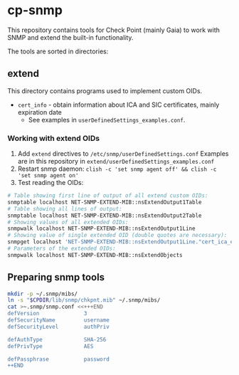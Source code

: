 # cp-snmp

This repository contains tools for Check Point (mainly Gaia) to work with SNMP and extend the built-in functionality.

The tools are sorted in directories:

## extend

This directory contains programs used to implement custom OIDs.

* `cert_info` - obtain information about ICA and SIC certificates, mainly expiration date
  * See examples in `userDefinedSettings_examples.conf`.

### Working with extend OIDs

1. Add `extend` directives to `/etc/snmp/userDefinedSettings.conf`
   Examples are in this repository in
   `extend/userDefinedSettings_examples.conf`
2. Restart snmp daemon:
   `clish -c 'set snmp agent off' && clish -c 'set snmp agent on'`
3. Test reading the OIDs:
``` bash
# Table showing first line of output of all extend custom OIDs:
snmptable localhost NET-SNMP-EXTEND-MIB::nsExtendOutput1Table
# Table showing all lines of output:
snmptable localhost NET-SNMP-EXTEND-MIB::nsExtendOutput2Table
# Showing values of all extended OIDs:
snmpwalk localhost NET-SNMP-EXTEND-MIB::nsExtendOutput1Line
# Showing value of single extended OID (double quotes are necessary):
snmpget localhost 'NET-SNMP-EXTEND-MIB::nsExtendOutput1Line."cert_ica_expi"'
# Parameters of the extended OIDs:
snmpwalk localhost NET-SNMP-EXTEND-MIB::nsExtendObjects
```

## Preparing snmp tools

``` bash
mkdir -p ~/.snmp/mibs/
ln -s "$CPDIR/lib/snmp/chkpnt.mib" ~/.snmp/mibs/
cat >~.snmp/snmp.conf <<+++END
defVersion              3
defSecurityName         username
defSecurityLevel        authPriv

defAuthType             SHA-256
defPrivType             AES

defPassphrase           password
++END
```
